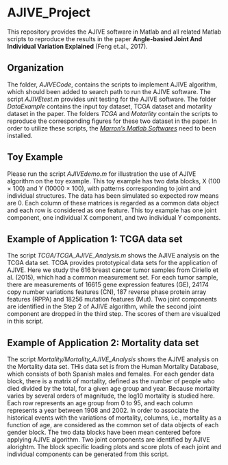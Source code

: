 # AJIVE_Project

This repository provides the AJIVE software in Matlab and all related Matlab scripts to reproduce the results in the paper 
**Angle-basied Joint And Individual Variation Explained** (Feng et.al., 2017). 

## Organization

The folder, *AJIVECode*, contains the scripts to implement AJIVE algorithm, which should been added to search path to run the AJIVE software. The script *AJIVEtest.m* provides unit testing for the AJIVE software. The folder  *DataExample* contains the input toy dataset, TCGA dataset and motarlity dataset in the paper. The folders *TCGA* and *Motarlity* contain the scripts to reproduce the corresponding figures for these two dataset in the paper. In order to utilize these scripts, the [*Marron’s Matlab Softwares*](http://marron.web.unc.edu/sample-page/marrons-matlab-software/) need to been installed.

## Toy Example

Please run the script *AJIVEdemo.m* for illustration the use of AJIVE algorithm on the toy example. This toy example has two data blocks, X (100 × 100) and Y (10000 × 100), with patterns corresponding to joint and individual structures. The data has been simulated so expected row means are 0. Each column of these matrices is regarded as a common data object and each row is considered as one feature.  This toy example has one joint component, one individual X component, and two individual Y components. 

## Example of Application 1: TCGA data set

The script *TCGA/TCGA_AJIVE_Analysis.m* shows the AJIVE analysis on the TCGA data set. TCGA provides prototypical data sets for the application of AJIVE. Here we study the 616 breast cancer tumor samples from Ciriello et al. (2015), which had a common measurement set. For each tumor sample, there are measurements of 16615 gene expression features (GE), 24174 copy number variations features (CN), 187 reverse phase protein array features (RPPA) and 18256 mutation features (Mut). Two joint components are identified in the Step 2 of AJIVE algorithm, while the second joint component are dropped in the third step. The scores of them are visualized in this script.

## Example of Application 2: Mortality data set

The script *Mortality/Mortality_AJIVE_Analysis* shows the AJIVE analysis on the Mortality data set. THis data set is from the Human Mortality Database, which consists of both Spanish males and females. For each gender data block, there is a matrix of mortality, defined as the number of people who died divided by the total, for a given age group and year. Because mortality varies by several orders of magnitude, the log10 mortality is studied here. Each row represents an age group from 0 to 95, and each column represents a year between 1908 and 2002. In order to associate the historical events with the variations of mortality, columns, i.e., mortality as a function of age, are considered as the common set of data objects of each gender block. The two data blocks have been mean centered before applying AJIVE algorithm. Two joint components are identified by AJIVE alorightm. The block specific loading plots and score plots of each joint and individual components can be generated from this script.